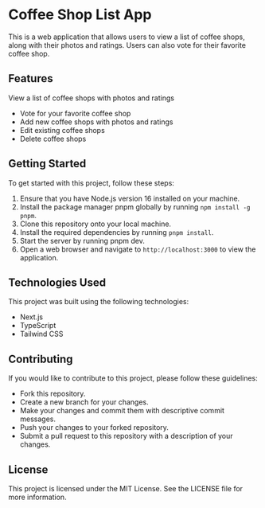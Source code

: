 # Coffee Shop List App

This is a web application that allows users to view a list of coffee shops, along with their photos and ratings. Users can also vote for their favorite coffee shop.

## Features

View a list of coffee shops with photos and ratings

- Vote for your favorite coffee shop
- Add new coffee shops with photos and ratings
- Edit existing coffee shops
- Delete coffee shops

## Getting Started

To get started with this project, follow these steps:

1. Ensure that you have Node.js version 16 installed on your machine.
2. Install the package manager pnpm globally by running `npm install -g pnpm`.
3. Clone this repository onto your local machine.
4. Install the required dependencies by running `pnpm install`.
5. Start the server by running pnpm dev.
6. Open a web browser and navigate to `http://localhost:3000` to view the application.

## Technologies Used

This project was built using the following technologies:

- Next.js
- TypeScript
- Tailwind CSS

## Contributing

If you would like to contribute to this project, please follow these guidelines:

- Fork this repository.
- Create a new branch for your changes.
- Make your changes and commit them with descriptive commit messages.
- Push your changes to your forked repository.
- Submit a pull request to this repository with a description of your changes.

## License

This project is licensed under the MIT License. See the LICENSE file for more information.
